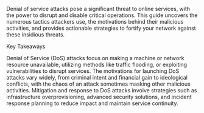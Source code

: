 Denial of service attacks pose a significant threat to online services, with the power to disrupt and disable critical operations. This guide uncovers the numerous tactics attackers use, the motivations behind their malicious activities, and provides actionable strategies to fortify your network against these insidious threats.

Key Takeaways

Denial of Service (DoS) attacks focus on making a machine or network resource unavailable, utilizing methods like traffic flooding, or exploiting vulnerabilities to disrupt services.
The motivations for launching DoS attacks vary widely, from criminal intent and financial gain to ideological conflicts, with the chaos of an attack sometimes masking other malicious activities.
Mitigation and response to DoS attacks involve strategies such as infrastructure overprovisioning, advanced security solutions, and incident response planning to reduce impact and maintain service continuity.
